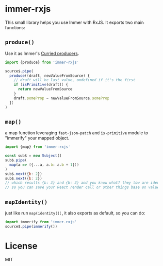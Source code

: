 # immer-rxjs
This small library helps you use Immer with RxJS. It exports two main functions:

## `produce()`

Use it as Immer's [Curried producers](https://immerjs.github.io/immer/docs/curried-produce).

```javascript
import {produce} from 'immer-rxjs'

source$.pipe(
  produce((draft, newValueFromSource) {
    // draft will be last value, undefined if it's the first
    if (isPrimitive(draft)) {
      return newValueFromSource
    }
    draft.someProp = newValueFromSource.someProp
  })
)
```

## `map()`
a map function leveraging `fast-json-patch` and `is-primitive` module to "immerify" your mapped object.

```javascript
import {map} from 'immer-rxjs'

const sub$ = new Subject()
sub$.pipe(
  map(a => ({...a, a.b: a.b + 1}))
)
sub$.next({b: 2})
sub$.next({b: 2})
// which results {b: 3} and {b: 3} and you know what? they tow are identical!
// so you can save your React render call or other things base on value check
```

## `mapIdentity()`
just like run `map(identity())`, it also exports as default, so you can do:
```javascript
import immerify from 'immer-rxjs'
source$.pipe(immerify())
```

# License
MIT
